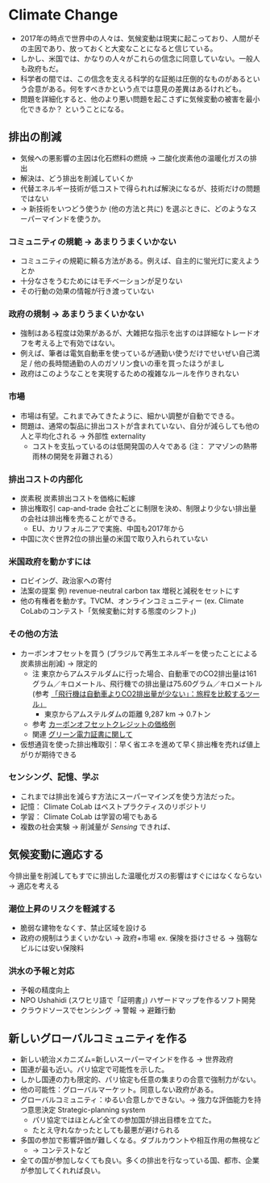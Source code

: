 # Climate Change
* 2017年の時点で世界中の人々は、気候変動は現実に起こっており、人間がその主因であり、放っておくと大変なことになると信じている。
* しかし、米国では、かなりの人々がこれらの信念に同意していない。一般人も政府もだ。
* 科学者の間では、この信念を支える科学的な証拠は圧倒的なものがあるという合意がある。何をすべきかという点では意見の差異はあるけれども。
* 問題を詳細化すると、他のより悪い問題を起こさずに気候変動の被害を最小化できるか？ ということになる。

## 排出の削減
* 気候への悪影響の主因は化石燃料の燃焼 → 二酸化炭素他の温暖化ガスの排出
* 解決は、どう排出を削減していくか
* 代替エネルギー技術が低コストで得られれば解決になるが、技術だけの問題ではない
* → 新技術をいつどう使うか (他の方法と共に) を選ぶときに、どのようなスーパーマインドを使うか。

### コミュニティの規範 → あまりうまくいかない
* コミュニティの規範に頼る方法がある。例えば、自主的に蛍光灯に変えようとか
* 十分なさをうむためにはモチベーションが足りない
* その行動の効果の情報が行き渡っていない

### 政府の規制 → あまりうまくいかない
* 強制はある程度は効果があるが、大雑把な指示を出すのは詳細なトレードオフを考える上で有効ではない。
* 例えば、筆者は電気自動車を使っているが通勤い使うだけでせいぜい自己満足 / 他の長時間通勤の人のガソリン食いの車を買ったほうがまし
* 政府はこのようなことを実現するための複雑なルールを作りきれない

### 市場
* 市場は有望。これまでみてきたように、細かい調整が自動でできる。
* 問題は、通常の製品に排出コストが含まれていない、自分が減らしても他の人と平均化される → 外部性 externality
  * コストを支払っているのは低開発国の人々である (注： アマゾンの熱帯雨林の開発を非難される）
  
### 排出コストの内部化
* 炭素税 炭素排出コストを価格に転嫁
* 排出権取引 cap-and-trade 会社ごとに制限を決め、制限より少ない排出量の会社は排出権を売ることができる。
  * EU、カリフォルニアで実施、中国も2017年から
* 中国に次ぐ世界2位の排出量の米国で取り入れられていない

### 米国政府を動かすには
* ロビイング、政治家への寄付
* 法案の提案 例) revenue-neutral carbon tax 増税と減税をセットにす
* 他の有権者を動かす。TVCM、オンラインコミュニティー (ex. Climate CoLabのコンテスト「気候変動に対する態度のシフト」)

### その他の方法
* カーボンオフセットを買う (ブラジルで再生エネルギーを使ったことによる炭素排出削減) → 限定的
  * 注 東京からアムステルダムに行った場合、自動車でのCO2排出量は161グラム／キロメートル、飛行機での排出量は75.60グラム／キロメートル (参考 [「飛行機は自動車よりCO2排出量が少ない」：旅程を比較するツール」](https://wired.jp/2008/05/01/%e3%80%8c%e9%a3%9b%e8%a1%8c%e6%a9%9f%e3%81%af%e8%87%aa%e5%8b%95%e8%bb%8a%e3%82%88%e3%82%8aco2%e6%8e%92%e5%87%ba%e9%87%8f%e3%81%8c%e5%b0%91%e3%81%aa%e3%81%84%e3%80%8d%ef%bc%9a%e6%97%85%e7%a8%8b/)
    * 東京からアムステルダムの距離 9,287 km → 0.7トン 
  * 参考 [カーボンオフセットクレジットの価格例](http://osaka-midori.jp/credit/?mode=all)
  * 関連 [グリーン電力証書に関して](https://ryokan.blogspot.com/2012/07/blog-post.html)
* 仮想通貨を使った排出権取引：早く省エネを進めて早く排出権を売れば値上がりが期待できる

### センシング、記憶、学ぶ
* これまでは排出を減らす方法にスーパーマインズを使う方法だった。
* 記憶： Climate CoLab はベストプラクティスのリポジトリ
* 学習： Climate CoLab は学習の場でもある
* 複数の社会実験 → 削減量が *Sensing* できれば、

## 気候変動に適応する
今排出量を削減してもすでに排出した温暖化ガスの影響はすぐにはなくならない → 適応を考える

### 潮位上昇のリスクを軽減する
* 脆弱な建物をなくす、禁止区域を設ける
* 政府の規制はうまくいかない → 政府+市場 ex. 保険を掛けさせる → 強靭なビルには安い保険料

### 洪水の予報と対応
* 予報の精度向上
* NPO Ushahidi (スワヒリ語で「証明書」) ハザードマップを作るソフト開発
* クラウドソースでセンシング → 警報 → 避難行動

## 新しいグローバルコミュニティを作る
* 新しい統治メカニズム=新しいスーパーマインドを作る → 世界政府
* 国連が最も近い。パリ協定で可能性を示した。
* しかし国連の力も限定的、パリ協定も任意の集まりの合意で強制力がない。
* 他の可能性：グローバルマーケット。同意しない政府がある。
* グローバルコミュニティ：ゆるい合意しかできない。→ 強力な評価能力を持つ意思決定 Strategic-planning system
  * パリ協定ではほとんど全ての参加国が排出目標を立てた。
  * たとえ守れなかったとしても最悪が避けられる
* 多国の参加で影響評価が難しくなる。ダブルカウントや相互作用の無視など
  * → コンテストなど
* 全ての国が参加しなくても良い。多くの排出を行なっている国、都市、企業が参加してくれれば良い。

